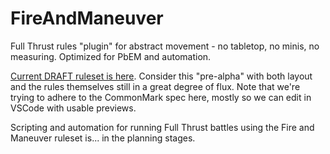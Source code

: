 # FireAndManeuver
Full Thrust rules "plugin" for abstract movement - no tabletop, no minis, no measuring. Optimized for PbEM and automation.

[Current DRAFT ruleset is here](Ruleset-FireAndManeuver.md). Consider this "pre-alpha" with both layout and the rules themselves still in a great degree of flux. Note that we're trying to adhere to the CommonMark spec here, mostly so we can edit in VSCode with usable previews.

Scripting and automation for running Full Thrust battles using the Fire and Maneuver ruleset is... in the planning stages.
